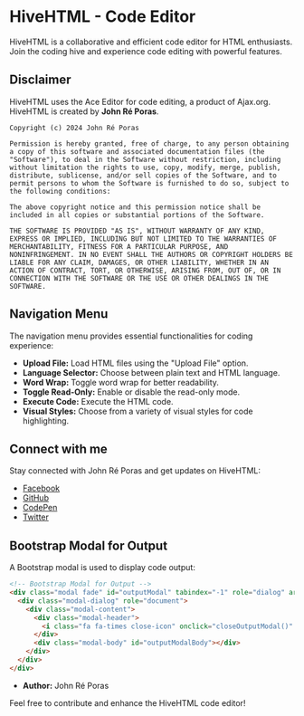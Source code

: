 # HiveHTML - Code Editor

HiveHTML is a collaborative and efficient code editor for HTML enthusiasts. Join the coding hive and experience code editing with powerful features.

## Disclaimer

HiveHTML uses the Ace Editor for code editing, a product of Ajax.org. HiveHTML is created by **John Ré Poras**.

```plaintext
Copyright (c) 2024 John Ré Poras

Permission is hereby granted, free of charge, to any person obtaining a copy of this software and associated documentation files (the "Software"), to deal in the Software without restriction, including without limitation the rights to use, copy, modify, merge, publish, distribute, sublicense, and/or sell copies of the Software, and to permit persons to whom the Software is furnished to do so, subject to the following conditions:

The above copyright notice and this permission notice shall be included in all copies or substantial portions of the Software.

THE SOFTWARE IS PROVIDED "AS IS", WITHOUT WARRANTY OF ANY KIND, EXPRESS OR IMPLIED, INCLUDING BUT NOT LIMITED TO THE WARRANTIES OF MERCHANTABILITY, FITNESS FOR A PARTICULAR PURPOSE, AND NONINFRINGEMENT. IN NO EVENT SHALL THE AUTHORS OR COPYRIGHT HOLDERS BE LIABLE FOR ANY CLAIM, DAMAGES, OR OTHER LIABILITY, WHETHER IN AN ACTION OF CONTRACT, TORT, OR OTHERWISE, ARISING FROM, OUT OF, OR IN CONNECTION WITH THE SOFTWARE OR THE USE OR OTHER DEALINGS IN THE SOFTWARE.
```

## Navigation Menu

The navigation menu provides essential functionalities for coding experience:

- **Upload File:** Load HTML files using the "Upload File" option.
- **Language Selector:** Choose between plain text and HTML language.
- **Word Wrap:** Toggle word wrap for better readability.
- **Toggle Read-Only:** Enable or disable the read-only mode.
- **Execute Code:** Execute the HTML code.
- **Visual Styles:** Choose from a variety of visual styles for code highlighting.

## Connect with me

Stay connected with John Ré Poras and get updates on HiveHTML:

- [Facebook](https://www.facebook.com/IamJohnPoras.org)
- [GitHub](https://github.com/JohnDev19/)
- [CodePen](https://codepen.io/JohnDev19)
- [Twitter](https://x.com/John_dev19?t=QoSiDgpcHqExkS2nkZtY-g&s=07)

## Bootstrap Modal for Output

A Bootstrap modal is used to display code output:

```html
<!-- Bootstrap Modal for Output -->
<div class="modal fade" id="outputModal" tabindex="-1" role="dialog" aria-labelledby="outputModalLabel" aria-hidden="true">
  <div class="modal-dialog" role="document">
    <div class="modal-content">
      <div class="modal-header">
        <i class="fa fa-times close-icon" onclick="closeOutputModal()" style="font-size: 24px;"></i>
      </div>
      <div class="modal-body" id="outputModalBody"></div>
    </div>
  </div>
</div>
```


- **Author:** John Ré Poras

Feel free to contribute and enhance the HiveHTML code editor!

